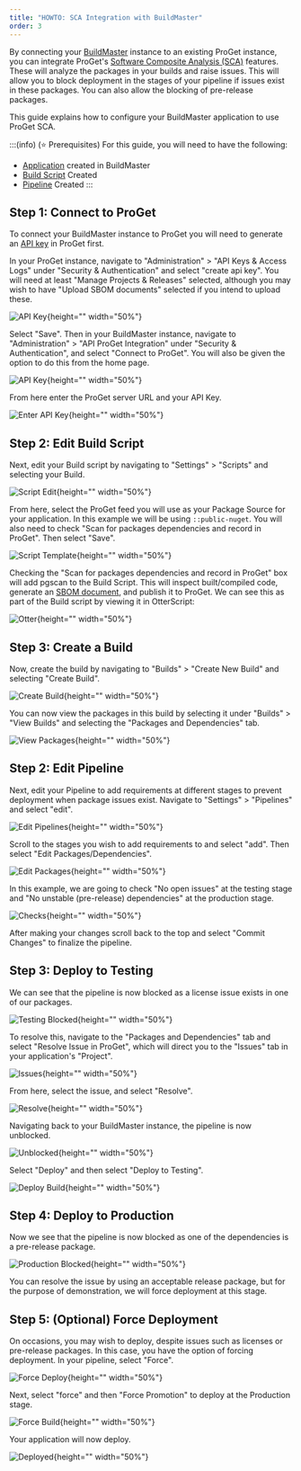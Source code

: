 ```yaml
---
title: "HOWTO: SCA Integration with BuildMaster"
order: 3
---
```


By connecting your [BuildMaster](https://inedo.com/buildmaster/) instance to an existing ProGet instance, you can integrate ProGet's [Software Composite Analysis (SCA)](/docs/proget/sca/builds/proget-sca-ci) features. These will analyze the packages in your builds and raise issues. This will allow you to block deployment in the stages of your pipeline if issues exist in these packages. You can also allow the blocking of pre-release packages.

This guide explains how to configure your BuildMaster application to use ProGet SCA.

:::(info) (⭐ Prerequisites)
For this guide, you will need to have the following:
* [Application](/docs/buildmaster/modeling-your-applications/buildmaster-applications-concepts) created in BuildMaster
* [Build Script](/docs/buildmaster/builds-continuous-integration/buildmaster-build-scripts) Created
* [Pipeline](/docs/buildmaster/deployment-continuous-delivery/buildmaster-pipelines) Created
:::

## Step 1: Connect to ProGet
To connect your BuildMaster instance to ProGet you will need to generate an [API key](/docs/proget/api/apikeys#creating-and-managing-api-keys?#creating-and-managing-api-keys) in ProGet first. 

In your ProGet instance, navigate to "Administration" > "API Keys & Access Logs" under "Security & Authentication" and select "create api key". You will need at least "Manage Projects & Releases" selected, although you may wish to have "Upload SBOM documents" selected if you intend to upload these.

![API Key](/resources/docs/proget-createapikey-buildmaster.png){height="" width="50%"}

Select "Save". Then in your BuildMaster instance, navigate to "Administration" > "API ProGet Integration" under "Security & Authentication", and select "Connect to ProGet". You will also be given the option to do this from the home page.

![API Key](/resources/docs/buildmaster-home-apikey.png){height="" width="50%"}

From here enter the ProGet server URL and your API Key.

![Enter API Key](/resources/docs/buildmaster-enterapikey-proget.png){height="" width="50%"}


## Step 2: Edit Build Script
Next, edit your Build script by navigating to "Settings" > "Scripts" and selecting your Build.

![Script Edit](/resources/docs/buildmaster-settings-scripts-select.png){height="" width="50%"}

From here, select the ProGet feed you will use as your Package Source for your application. In this example we will be using `::public-nuget`. You will also need to check "Scan for packages dependencies and record in ProGet". Then select "Save".

![Script Template](/resources/docs/buildmaster-buildscript-nugetfeed.png){height="" width="50%"}

Checking the "Scan for packages dependencies and record in ProGet" box will add pgscan to the Build Script. This will inspect built/compiled code, generate an [SBOM document](/docs/proget/sca/builds/proget-sca-sbom-importing-exporting), and publish it to ProGet. We can see this as part of the Build script by viewing it in OtterScript:

![Otter](/resources/docs/buildmaster-otterscript-buildscript.png){height="" width="50%"}

## Step 3: Create a Build
Now, create the build by navigating to "Builds" > "Create New Build" and selecting "Create Build".

![Create Build](/resources/docs/buildmaster-build-create-build.png){height="" width="50%"}

You can now view the packages in this build by selecting it under "Builds" > "View Builds" and selecting the "Packages and Dependencies" tab.

![View Packages](/resources/docs/buildmaster-build-viewpackages.png){height="" width="50%"}

## Step 2: Edit Pipeline
Next, edit your Pipeline to add requirements at different stages to prevent deployment when package issues exist. Navigate to "Settings" > "Pipelines" and select "edit".

![Edit Pipelines](/resources/docs/buildmaster-pipelines-edit.png){height="" width="50%"}

Scroll to the stages you wish to add requirements to and select "add". Then select "Edit Packages/Dependencies".

![Edit Packages](/resources/docs/buildmaster-pipelines-editpackages.png){height="" width="50%"}

In this example, we are going to check "No open issues" at the testing stage and "No unstable (pre-release) dependencies" at the production stage.

![Checks](/resources/docs/buildmaster-pipelines-automatedchecks.png){height="" width="50%"}

After making your changes scroll back to the top and select "Commit Changes" to finalize the pipeline.

## Step 3: Deploy to Testing
We can see that the pipeline is now blocked as a license issue exists in one of our packages.

![Testing Blocked](/resources/docs/buildmaster-testing-blocked.png){height="" width="50%"}

To resolve this, navigate to the "Packages and Dependencies" tab and select "Resolve Issue in ProGet", which will direct you to the "Issues" tab in your application's "Project".

![Issues](/resources/docs/buildmaster-packages-issue-1.png){height="" width="50%"}

From here, select the issue, and select "Resolve".

![Resolve](/resources/docs/proget-issue-resolve.png){height="" width="50%"}

Navigating back to your BuildMaster instance, the pipeline is now unblocked. 

![Unblocked](/resources/docs/buildmaster-build-testing-deploy.png){height="" width="50%"}

Select "Deploy" and then select "Deploy to Testing". 

![Deploy Build](/resources/docs/buildmaster-deploybuild.png){height="" width="50%"}

## Step 4: Deploy to Production
Now we see that the pipeline is now blocked as one of the dependencies is a pre-release package.

![Production Blocked](/resources/docs/buildmaster-production-blocked.png){height="" width="50%"}

You can resolve the issue by using an acceptable release package, but for the purpose of demonstration, we will force deployment at this stage.

## Step 5: (Optional) Force Deployment
On occasions, you may wish to deploy, despite issues such as licenses or pre-release packages. In this case, you have the option of forcing deployment. In your pipeline, select "Force".

![Force Deploy](/resources/docs/buildmaster-deploy-force.png){height="" width="50%"}

Next, select "force" and then "Force Promotion" to deploy at the Production stage.

![Force Build](/resources/docs/buildmaster-forcebuild.png){height="" width="50%"}

Your application will now deploy.

![Deployed](/resources/docs/buildmaster-pipeline-final-deployed.png){height="" width="50%"}
